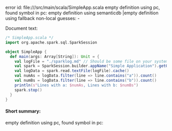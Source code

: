error id: 
file://<WORKSPACE>/src/main/scala/SimpleApp.scala
empty definition using pc, found symbol in pc: 
empty definition using semanticdb
|empty definition using fallback
non-local guesses:
	 -

Document text:

```scala
/* SimpleApp.scala */
import org.apache.spark.sql.SparkSession

object SimpleApp {
  def main(args: Array[String]): Unit = {
    val logFile = "./sparklog.md" // Should be some file on your system
    val spark = SparkSession.builder.appName("Simple Application").getOrCreate()
    val logData = spark.read.textFile(logFile).cache()
    val numAs = logData.filter(line => line.contains("a")).count()
    val numBs = logData.filter(line => line.contains("b")).count()
    println(s"Lines with a: $numAs, Lines with b: $numBs")
    spark.stop()
  }
}
```

#### Short summary: 

empty definition using pc, found symbol in pc: 
